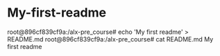 # My-first-readme
root@896cf839cf9a:/alx-pre_course# echo 'My first readme' > README.md                                                                  root@896cf839cf9a:/alx-pre_course# cat README.md                                                                                       My first readme
